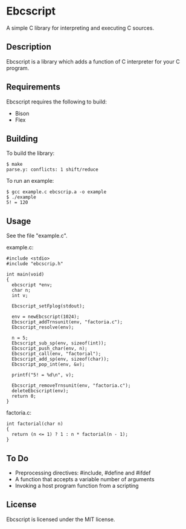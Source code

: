 # Ebcscript
A simple C library for interpreting and executing C sources.

## Description
Ebcscript is a library which adds a function of C interpreter for your C program.

## Requirements
Ebcscript requires the following to build:
 - Bison
 - Flex
 
 ## Building
To build the library:
```
$ make
parse.y: conflicts: 1 shift/reduce
```

To run an example:
```
$ gcc example.c ebcscrip.a -o example
$ ./example
5! = 120
```

## Usage
See the file "example.c".

example.c:
```
#include <stdio>
#include "ebcscrip.h"

int main(void)
{
  ebcscript *env;
  char n;
  int v;

  Ebcscript_setFplog(stdout);

  env = newEbcscript(1024);
  Ebcscript_addTrnsunit(env, "factoria.c");
  Ebcscript_resolve(env);

  n = 5;
  Ebcscript_sub_sp(env, sizeof(int));
  Ebcscript_push_char(env, n);
  Ebcscript_call(env, "factorial");
  Ebcscript_add_sp(env, sizeof(char));
  Ebcscript_pop_int(env, &v);

  printf("5! = %d\n", v);

  Ebcscript_removeTrnsunit(env, "factoria.c");
  deleteEbcscript(env);
  return 0;
}
```

factoria.c:
```
int factorial(char n)
{
  return (n <= 1) ? 1 : n * factorial(n - 1);
}
```

## To Do
- Preprocessing directives: #include, #define and #ifdef
- A function that accepts a variable number of arguments
- Invoking a host program function from a scripting

## License
Ebcscript is licensed under the MIT license.
